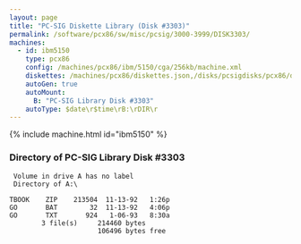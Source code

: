 ```yaml
---
layout: page
title: "PC-SIG Diskette Library (Disk #3303)"
permalink: /software/pcx86/sw/misc/pcsig/3000-3999/DISK3303/
machines:
  - id: ibm5150
    type: pcx86
    config: /machines/pcx86/ibm/5150/cga/256kb/machine.xml
    diskettes: /machines/pcx86/diskettes.json,/disks/pcsigdisks/pcx86/diskettes.json
    autoGen: true
    autoMount:
      B: "PC-SIG Library Disk #3303"
    autoType: $date\r$time\rB:\rDIR\r
---
```


{% include machine.html id="ibm5150" %}

### Directory of PC-SIG Library Disk #3303

     Volume in drive A has no label
     Directory of A:\

    TBOOK    ZIP    213504  11-13-92   1:26p
    GO       BAT        32  11-13-92   4:06p
    GO       TXT       924   1-06-93   8:30a
            3 file(s)     214460 bytes
                          106496 bytes free
